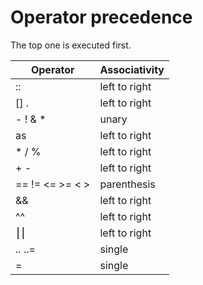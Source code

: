 # Operator precedence

The top one is executed first.

|    Operator      |  Associativity  |
|----------------- |-----------------|
|        ::        |  left to right  |
|       [] .       |  left to right  |
|     - ! & *      |      unary      |
|        as        |  left to right  |
|       * / %      |  left to right  |
|        + -       |  left to right  |
|  == != <= >= < > |   parenthesis   |
|        &&        |  left to right  |
|        ^^        |  left to right  |
|        ⎮⎮        |  left to right  |
|      .. ..=      |     single      |
|         =        |     single      |
